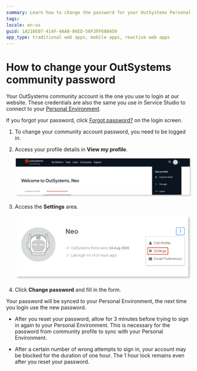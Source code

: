 ```yaml
---
summary: Learn how to change the password for your OutSystems Personal Environment and community account.
tags:
locale: en-us
guid: 1A216E07-414F-4AA8-86ED-56F3FF608450
app_type: traditional web apps, mobile apps, reactive web apps
---
```


# How to change your OutSystems community password

Your OutSystems community account is the one you use to login at our website. These credentials are also the same you use in Service Studio to connect to your [Personal Environment](https://www.outsystems.com/Portal/Trial_Portal).

<div class="info" markdown="1">

If you forgot your password, click [Forgot password?](http://www.outsystems.com/home/RequestPassword.aspx) on the login screen.

</div>

1. To change your community account password, you need to be logged in.
1. Access your profile details in **View my profile**.

    ![Access your OutSystems profile](images/change-community-pw-profile.png)

1. Access the **Settings** area.

    ![Change the settings of your OutSystems account](images/change-community-pw-settings.png)
    
1. Click **Change password** and fill in the form.

Your password will be synced to your Personal Environment, the next time you login use the new password.

<div class="info" markdown="1">


* After you reset your password, allow for 3 minutes before trying to sign in again to your Personal Environment. This is necessary for the password from community profile to sync with your Personal Environment.

* After a certain number of wrong attempts to sign in, your account may be blocked for the duration of one hour. The 1 hour lock remains even after you reset your password.

</div>
    

